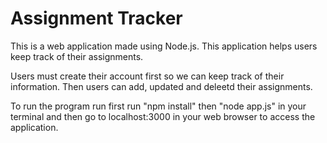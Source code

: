 # Assignment Tracker

This is a web application made using Node.js. This application helps users keep track of their assignments.

Users must create their account first so we can keep track of their information. Then users can add, updated and deleetd their assignments.

To run the program run first run "npm install" then "node app.js" in your terminal and then go to localhost:3000 in your web browser to access the application.
